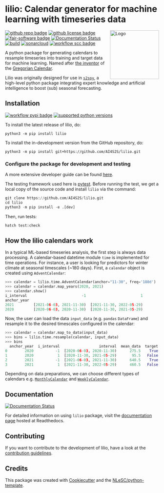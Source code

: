 # lilio: Calendar generator for machine learning with timeseries data

<img align="right" width="160" alt="Logo" src="https://raw.githubusercontent.com/AI4S2S/lilio/main/docs/assets/images/ai4s2s_logo.png">


[![github repo badge](https://img.shields.io/badge/github-repo-000.svg?logo=github&labelColor=gray&color=blue)](https://github.com/AI4S2S/lilio)
[![github license badge](https://img.shields.io/github/license/AI4S2S/lilio)](https://github.com/AI4S2S/lilio)
[![fair-software badge](https://img.shields.io/badge/fair--software.eu-%E2%97%8F%20%20%E2%97%8F%20%20%E2%97%8F%20%20%E2%97%8F%20%20%E2%97%8B-yellow)](https://fair-software.eu)
[![Documentation Status](https://readthedocs.org/projects/ai4s2s/badge/?version=latest)](https://ai4s2s.readthedocs.io/en/latest/?badge=latest)
[![build](https://github.com/AI4S2S/lilio/actions/workflows/build.yml/badge.svg)](https://github.com/AI4S2S/lilio/actions/workflows/build.yml)
[![sonarcloud](https://github.com/AI4S2S/lilio/actions/workflows/sonarcloud.yml/badge.svg)](https://github.com/AI4S2S/lilio/actions/workflows/sonarcloud.yml)
[![workflow scc badge](https://sonarcloud.io/api/project_badges/measure?project=AI4S2S_lilio&metric=coverage)](https://sonarcloud.io/dashboard?id=AI4S2S_lilio)

A python package for generating calendars to resample timeseries into training and target data for machine learning. Named after [the inventor](https://en.wikipedia.org/wiki/Aloysius_Lilius) of the [Gregorian Calendar](https://en.wikipedia.org/wiki/Gregorian_calendar).

Lilio was originally designed for use in [`s2spy`](https://github.com/AI4S2S/s2spy), a high-level python package integrating expert knowledge and artificial intelligence to boost (sub) seasonal forecasting.

## Installation
[![workflow pypi badge](https://img.shields.io/pypi/v/lilio.svg?colorB=blue)](https://pypi.python.org/project/lilio/)
[![supported python versions](https://img.shields.io/pypi/pyversions/lilio)](https://pypi.python.org/project/lilio/)

To install the latest release of lilio, do:
```console
python3 -m pip install lilio
```

To install the in-development version from the GitHub repository, do:

```console
python3 -m pip install git+https://github.com/AI4S2S/lilio.git
```

### Configure the package for development and testing
A more extensive developer guide can be found [here](./docs/README.dev.md).

The testing framework used here is [pytest](https://pytest.org). Before running the test, we get a local copy of the source code and install `lilio` via the command:

```py
git clone https://github.com/AI4S2S/lilio.git
cd lilio
python3 -m pip install -e .[dev]
```

Then, run tests:
```py
hatch test:check
```

## How the lilio calendars work
In a typical ML-based timeseries analysis, the first step is always data processing.  A calendar-based datetime module `time` is implemented for time operations. For instance, a user is looking for predictors for winter climate at seasonal timescales (~180 days). First, a `calendar` object is created using `AdventCalendar`:

```py
>>> calendar = lilio.time.AdventCalendar(anchor="11-30", freq='180d')
>>> calendar = calendar.map_years(2020, 2021)
>>> calendar.show()
i_interval                         -1                         1
anchor_year
2021         [2021-06-03, 2021-11-30)  [2021-11-30, 2022-05-29)
2020         [2020-06-03, 2020-11-30)  [2020-11-30, 2021-05-29)
```

Now, the user can load the data `input_data` (e.g. `pandas` `DataFrame`) and resample it to the desired timescales configured in the calendar:

```py
>>> calendar = calendar.map_to_data(input_data)
>>> bins = lilio.time.resample(calendar, input_data)
>>> bins
  anchor_year  i_interval                  interval  mean_data  target
0        2020          -1  [2020-06-03, 2020-11-30)      275.5    True
1        2020           1  [2020-11-30, 2021-05-29)       95.5   False
2        2021          -1  [2021-06-03, 2021-11-30)      640.5    True
3        2021           1  [2021-11-30, 2022-05-29)      460.5   False
```

Depending on data preparations, we can choose different types of calendars e.g. [`MonthlyCalendar`](https://ai4s2s.readthedocs.io/en/latest/autoapi/lilio/time/index.html#lilio.time.MonthlyCalendar) and [`WeeklyCalendar`](https://ai4s2s.readthedocs.io/en/latest/autoapi/lilio/time/index.html#lilio.time.WeeklyCalendar).

<!---
## Tutorials
`lilio` supports operations that are common in a machine learning pipeline of sub-seasonal to seasonal forecasting research. Tutorials covering supported methods and functionalities are listed in [notebooks](https://github.com/AI4S2S/lilio/tree/main/notebooks). To check these notebooks, users need to install [`Jupyter lab`](https://jupyter.org/). More details about each method can be found in this [API reference documentation](https://ai4s2s.readthedocs.io/en/latest/autoapi/index.html).

-->
## Documentation
[![Documentation Status](https://readthedocs.org/projects/lilio/badge/?version=latest)](https://lilio.readthedocs.io/en/latest/?badge=latest)

For detailed information on using `lilio` package, visit the [documentation page](https://lilio.readthedocs.io/en/latest/) hosted at Readthedocs.

## Contributing

If you want to contribute to the development of lilio,
have a look at the [contribution guidelines](docs/CONTRIBUTING.md).

<!--
## How to cite us
[![RSD](https://img.shields.io/badge/rsd-s2spy-00a3e3.svg)](https://research-software-directory.org/software/s2spy)
<!-- [![DOI](https://zenodo.org/badge/DOI/<replace-with-created-DOI>.svg)](https://doi.org/<replace-with-created-DOI>)

TODO: add links to zenodo and rsd.
More information will follow soon.

-->

## Credits

This package was created with [Cookiecutter](https://github.com/audreyr/cookiecutter) and the [NLeSC/python-template](https://github.com/NLeSC/python-template).
